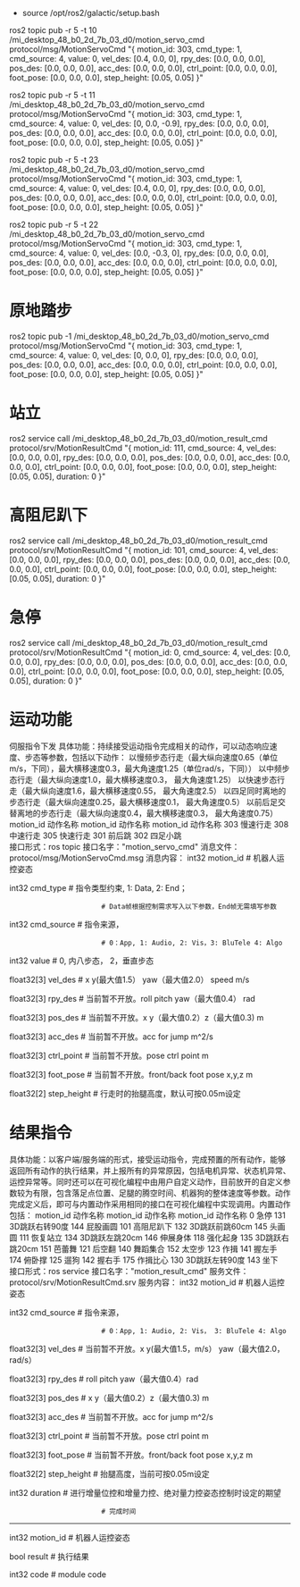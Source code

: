 - source /opt/ros2/galactic/setup.bash 

ros2 topic pub  -r 5  -t 10 /mi_desktop_48_b0_2d_7b_03_d0/motion_servo_cmd protocol/msg/MotionServoCmd "{
  motion_id: 303,
  cmd_type: 1,
  cmd_source: 4,
  value: 0,
  vel_des: [0.4, 0.0, 0],
  rpy_des: [0.0, 0.0, 0.0],
  pos_des: [0.0, 0.0, 0.0],
  acc_des: [0.0, 0.0, 0.0],
  ctrl_point: [0.0, 0.0, 0.0],
  foot_pose: [0.0, 0.0, 0.0],
  step_height: [0.05, 0.05]
}" 

ros2 topic pub  -r 5  -t 11 /mi_desktop_48_b0_2d_7b_03_d0/motion_servo_cmd protocol/msg/MotionServoCmd "{
  motion_id: 303,
  cmd_type: 1,
  cmd_source: 4,
  value: 0,
  vel_des: [0, 0.0, -0.9],
  rpy_des: [0.0, 0.0, 0.0],
  pos_des: [0.0, 0.0, 0.0],
  acc_des: [0.0, 0.0, 0.0],
  ctrl_point: [0.0, 0.0, 0.0],
  foot_pose: [0.0, 0.0, 0.0],
  step_height: [0.05, 0.05]
}" 

ros2 topic pub  -r 5  -t 23 /mi_desktop_48_b0_2d_7b_03_d0/motion_servo_cmd protocol/msg/MotionServoCmd "{
  motion_id: 303,
  cmd_type: 1,
  cmd_source: 4,
  value: 0,
  vel_des: [0.4, 0.0, 0],
  rpy_des: [0.0, 0.0, 0.0],
  pos_des: [0.0, 0.0, 0.0],
  acc_des: [0.0, 0.0, 0.0],
  ctrl_point: [0.0, 0.0, 0.0],
  foot_pose: [0.0, 0.0, 0.0],
  step_height: [0.05, 0.05]
}" 

ros2 topic pub  -r 5 -t 22 /mi_desktop_48_b0_2d_7b_03_d0/motion_servo_cmd protocol/msg/MotionServoCmd "{
  motion_id: 303,
  cmd_type: 1,
  cmd_source: 4,
  value: 0,
  vel_des: [0.0, -0.3, 0],
  rpy_des: [0.0, 0.0, 0.0],
  pos_des: [0.0, 0.0, 0.0],
  acc_des: [0.0, 0.0, 0.0],
  ctrl_point: [0.0, 0.0, 0.0],
  foot_pose: [0.0, 0.0, 0.0],
  step_height: [0.05, 0.05]
}" 

# 原地踏步
ros2 topic pub  -1 /mi_desktop_48_b0_2d_7b_03_d0/motion_servo_cmd protocol/msg/MotionServoCmd "{
  motion_id: 303,
  cmd_type: 1,
  cmd_source: 4,
  value: 0,
  vel_des: [0, 0.0, 0],
  rpy_des: [0.0, 0.0, 0.0],
  pos_des: [0.0, 0.0, 0.0],
  acc_des: [0.0, 0.0, 0.0],
  ctrl_point: [0.0, 0.0, 0.0],
  foot_pose: [0.0, 0.0, 0.0],
  step_height: [0.05, 0.05]
}" 




# 站立
ros2 service call /mi_desktop_48_b0_2d_7b_03_d0/motion_result_cmd protocol/srv/MotionResultCmd "{
  motion_id: 111,
  cmd_source: 4,
  vel_des: [0.0, 0.0, 0.0],
  rpy_des: [0.0, 0.0, 0.0],
  pos_des: [0.0, 0.0, 0.0],
  acc_des: [0.0, 0.0, 0.0],
  ctrl_point: [0.0, 0.0, 0.0],
  foot_pose: [0.0, 0.0, 0.0],
  step_height: [0.05, 0.05],
  duration: 0
}"


# 高阻尼趴下
ros2 service call /mi_desktop_48_b0_2d_7b_03_d0/motion_result_cmd protocol/srv/MotionResultCmd "{
  motion_id: 101,
  cmd_source: 4,
  vel_des: [0.0, 0.0, 0.0],
  rpy_des: [0.0, 0.0, 0.0],
  pos_des: [0.0, 0.0, 0.0],
  acc_des: [0.0, 0.0, 0.0],
  ctrl_point: [0.0, 0.0, 0.0],
  foot_pose: [0.0, 0.0, 0.0],
  step_height: [0.05, 0.05],
  duration: 0
}"

# 急停
ros2 service call /mi_desktop_48_b0_2d_7b_03_d0/motion_result_cmd protocol/srv/MotionResultCmd "{
  motion_id: 0,
  cmd_source: 4,
  vel_des: [0.0, 0.0, 0.0],
  rpy_des: [0.0, 0.0, 0.0],
  pos_des: [0.0, 0.0, 0.0],
  acc_des: [0.0, 0.0, 0.0],
  ctrl_point: [0.0, 0.0, 0.0],
  foot_pose: [0.0, 0.0, 0.0],
  step_height: [0.05, 0.05],
  duration: 0
}"


# 运动功能
伺服指令下发
具体功能：持续接受运动指令完成相关的动作，可以动态响应速度、步态等参数，包括以下动作：
以慢频步态行走（最大纵向速度0.65（单位m/s，下同），最大横移速度0.3，最大角速度1.25（单位rad/s，下同））
以中频步态行走（最大纵向速度1.0，最大横移速度0.3， 最大角速度1.25）
以快速步态行走（最大纵向速度1.6，最大横移速度0.55， 最大角速度2.5）
以四足同时离地的步态行走（最大纵向速度0.25，最大横移速度0.1， 最大角速度0.5）
以前后足交替离地的步态行走（最大纵向速度0.4，最大横移速度0.3， 最大角速度0.75）
motion_id	动作名称	motion_id	动作名称	motion_id	动作名称
303	慢速行走	308	中速行走	305	快速行走
301	前后跳	302	四足小跳		
接口形式：ros topic
接口名字："motion_servo_cmd"
消息文件：protocol/msg/MotionServoCmd.msg
消息内容：
int32         motion_id    # 机器人运控姿态

int32         cmd_type     # 指令类型约束, 1: Data, 2: End；

                           # Data帧根据控制需求写入以下参数，End帧无需填写参数

int32         cmd_source   # 指令来源，

                           # 0：App, 1: Audio, 2: Vis，3: BluTele 4: Algo

int32         value        # 0, 内八步态， 2，垂直步态

float32[3]    vel_des      # x y(最大值1.5） yaw（最大值2.0） speed  m/s

float32[3]    rpy_des      # 当前暂不开放。roll pitch yaw（最大值0.4）  rad

float32[3]    pos_des      # 当前暂不开放。x y（最大值0.2）z（最大值0.3)  m

float32[3]    acc_des      # 当前暂不开放。acc for jump m^2/s

float32[3]    ctrl_point   # 当前暂不开放。pose ctrl point  m

float32[3]    foot_pose    # 当前暂不开放。front/back foot pose x,y,z  m

float32[2]    step_height  # 行走时的抬腿高度，默认可按0.05m设定


# 结果指令
具体功能：以客户端/服务端的形式，接受运动指令，完成预置的所有动作，能够返回所有动作的执行结果，并上报所有的异常原因，包括电机异常、状态机异常、运控异常等。同时还可以在可视化编程中由用户自定义动作，目前放开的自定义参数较为有限，包含落足点位置、足腿的腾空时间、机器狗的整体速度等参数。动作完成定义后，即可与内置动作采用相同的接口在可视化编程中实现调用。内置动作包括：
motion_id	动作名称	motion_id	动作名称	motion_id	动作名称
0	急停	131	3D跳跃右转90度	144	屁股画圆
101	高阻尼趴下	132	3D跳跃前跳60cm	145	头画圆
111	恢复站立	134	3D跳跃左跳20cm	146	伸展身体
118	强化起身	135	3D跳跃右跳20cm	151	芭蕾舞
121	后空翻	140	舞蹈集合	152	太空步
123	作揖	141	握左手	174	俯卧撑
125	遛狗	142	握右手	175	作揖比心
130	3D跳跃左转90度	143	坐下		
接口形式：ros service
接口名字："motion_result_cmd"
服务文件：protocol/srv/MotionResultCmd.srv
服务内容：
int32         motion_id    # 机器人运控姿态

int32         cmd_source   # 指令来源，

                           # 0：App, 1: Audio, 2: Vis， 3: BluTele 4: Algo

float32[3]    vel_des      # 当前暂不开放。x y(最大值1.5，m/s） yaw（最大值2.0，rad/s）

float32[3]    rpy_des      # roll pitch yaw（最大值0.4）rad

float32[3]    pos_des      # x y（最大值0.2）z（最大值0.3) m

float32[3]    acc_des      # 当前暂不开放。acc for jump m^2/s

float32[3]    ctrl_point   # 当前暂不开放。pose ctrl point  m

float32[3]    foot_pose    # 当前暂不开放。front/back foot pose x,y,z  m

float32[2]    step_height  # 抬腿高度，当前可按0.05m设定

int32         duration     # 进行增量位控和增量力控、绝对量力控姿态控制时设定的期望

                           # 完成时间

---

int32         motion_id    # 机器人运控姿态

bool          result       # 执行结果

int32         code         # module code